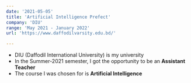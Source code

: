 ```yaml
---
date: '2021-05-05'
title: 'Artificial Intelligence Prefect'
company: 'DIU'
range: 'May 2021 - January 2022'
url: 'https://www.daffodilvarsity.edu.bd/'

---
```

- DIU (Daffodil International University) is my university
- In the Summer-2021 semester, I got the opportunity to be an **Assistant Teacher**
- The course I was chosen for is **Artificial Intelligence**

